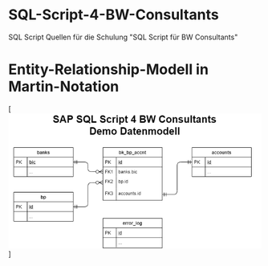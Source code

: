 # SQL-Script-4-BW-Consultants
SQL Script Quellen für die Schulung "SQL Script für BW Consultants"

# Entity-Relationship-Modell in Martin-Notation
[![Entity-Relationship-Modell in Martin-Notation](ERM/Demo-Datenmodell.png)]
